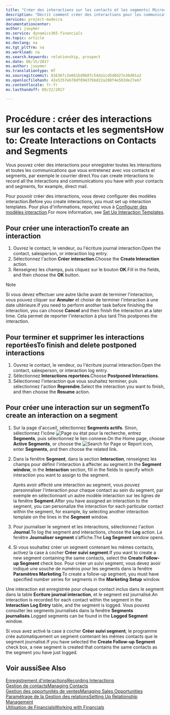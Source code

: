 ```yaml
---
title: "Créer des interactions sur les contacts et les segments| Microsoft Docs"
description: "Décrit comment créer des interactions pour les communications que vous avez avec vos contacts et segments dans Financials, par exemple le courrier direct."
services: project-madeira
documentationcenter: 
author: jswymer
ms.service: dynamics365-financials
ms.topic: article
ms.devlang: na
ms.tgt_pltfrm: na
ms.workload: na
ms.search.keywords: relationship, prospect
ms.date: 06/15/2017
ms.author: jswymer
ms.translationtype: HT
ms.sourcegitcommit: 81636fc2e661bd9b07c54da1cd5d0d27e30d01a2
ms.openlocfilehash: 42e5357eb78df09437bbd22a288f4e583de27e67
ms.contentlocale: fr-fr
ms.lasthandoff: 09/22/2017

---
```

# <a name="how-to-create-interactions-on-contacts-and-segments"></a><span data-ttu-id="4b96a-103">Procédure : créer des interactions sur les contacts et les segments</span><span class="sxs-lookup"><span data-stu-id="4b96a-103">How to: Create Interactions on Contacts and Segments</span></span>
<span data-ttu-id="4b96a-104">Vous pouvez créer des interactions pour enregistrer toutes les interactions et toutes les communications que vous entretenez avec vos contacts et segments, par exemple le courrier direct.</span><span class="sxs-lookup"><span data-stu-id="4b96a-104">You can create interactions to record all the interactions and communications you have with your contacts and segments, for example, direct mail.</span></span>

<span data-ttu-id="4b96a-105">Pour pouvoir créer des interactions, vous devez configurer des modèles interaction.</span><span class="sxs-lookup"><span data-stu-id="4b96a-105">Before you create interactions, you must set up interaction templates.</span></span> <span data-ttu-id="4b96a-106">Pour plus d'informations, reportez vous à [Configurer des modèles interaction](marketing-interactions.md).</span><span class="sxs-lookup"><span data-stu-id="4b96a-106">For more information, see  [Set Up Interaction Templates](marketing-interactions.md).</span></span>

## <a name="to-create-an-interaction"></a><span data-ttu-id="4b96a-107">Pour créer une interaction</span><span class="sxs-lookup"><span data-stu-id="4b96a-107">To create an interaction</span></span>
1. <span data-ttu-id="4b96a-108">Ouvrez le contact, le vendeur, ou l'écriture journal interaction.</span><span class="sxs-lookup"><span data-stu-id="4b96a-108">Open the contact, salesperson, or interaction log entry.</span></span>
2. <span data-ttu-id="4b96a-109">Sélectionnez l'action **Créer interaction**.</span><span class="sxs-lookup"><span data-stu-id="4b96a-109">Choose the **Create Interaction** action.</span></span>
3. <span data-ttu-id="4b96a-110">Renseignez les champs, puis cliquez sur le bouton **OK**.</span><span class="sxs-lookup"><span data-stu-id="4b96a-110">Fill in the fields, and then choose the **OK** button.</span></span>

> [!NOTE]  
>   <span data-ttu-id="4b96a-111">Si vous devez effectuer une autre tâche avant de terminer l'interaction, vous pouvez cliquer sur **Annuler** et choisir de terminer l'interaction à une date ultérieure.</span><span class="sxs-lookup"><span data-stu-id="4b96a-111">If you need to perform another task before finishing the interaction, you can choose **Cancel** and then finish the interaction at a later time.</span></span> <span data-ttu-id="4b96a-112">Cela permet de reporter l'interaction à plus tard.</span><span class="sxs-lookup"><span data-stu-id="4b96a-112">This postpones the interaction.</span></span>

## <a name="to-finish-and-delete-postponed-interactions"></a><span data-ttu-id="4b96a-113">Pour terminer et supprimer les interactions reportées</span><span class="sxs-lookup"><span data-stu-id="4b96a-113">To finish and delete postponed interactions</span></span>
1. <span data-ttu-id="4b96a-114">Ouvrez le contact, le vendeur, ou l'écriture journal interaction.</span><span class="sxs-lookup"><span data-stu-id="4b96a-114">Open the contact, salesperson, or interaction log entry.</span></span>
2. <span data-ttu-id="4b96a-115">Sélectionnez **Interactions reportées**.</span><span class="sxs-lookup"><span data-stu-id="4b96a-115">Choose **Postponed Interactions**.</span></span>
3. <span data-ttu-id="4b96a-116">Sélectionnez l'interaction que vous souhaitez terminer, puis sélectionnez l'action **Reprendre**.</span><span class="sxs-lookup"><span data-stu-id="4b96a-116">Select the interaction you want to finish, and then choose the **Resume** action.</span></span>

## <a name="to-create-an-interaction-on-a-segment"></a><span data-ttu-id="4b96a-117">Pour créer une interaction sur un segment</span><span class="sxs-lookup"><span data-stu-id="4b96a-117">To create an interaction on a segment</span></span>
1. <span data-ttu-id="4b96a-118">Sur la page d'accueil, sélectionnez **Segments actifs**. Sinon, sélectionnez l'icône ![Page ou état pour la recherche](media/ui-search/search_small.png "Page ou état pour la recherche"), entrez **Segments**, puis sélectionnez le lien connexe.</span><span class="sxs-lookup"><span data-stu-id="4b96a-118">On the Home page, choose **Active Segments**, or choose the ![Search for Page or Report](media/ui-search/search_small.png "Search for Page or Report icon") icon, enter **Segments**, and then choose the related link.</span></span>
2. <span data-ttu-id="4b96a-119">Dans la fenêtre **Segment**, dans la section **Interaction**, renseignez les champs pour définir l'interaction à affecter au segment.</span><span class="sxs-lookup"><span data-stu-id="4b96a-119">In the **Segment window**, in the **Interaction** section, fill in the fields to specify which interaction you want to assign to the segment.</span></span>

    <span data-ttu-id="4b96a-120">Après avoir affecté une interaction au segment, vous pouvez personnaliser l'interaction pour chaque contact au sein du segment, par exemple en sélectionnant un autre modèle interaction sur les lignes de la fenêtre **Segment**.</span><span class="sxs-lookup"><span data-stu-id="4b96a-120">After you have assigned an interaction to the segment, you can personalize the interaction for each particular contact within the segment, for example, by selecting another interaction template on the lines in the **Segment** window.</span></span>  
3. <span data-ttu-id="4b96a-121">Pour journaliser le segment et les interactions, sélectionnez l'action **Journal**.</span><span class="sxs-lookup"><span data-stu-id="4b96a-121">To log the segment and interactions, choose the **Log** action.</span></span> <span data-ttu-id="4b96a-122">La fenêtre **Journaliser segment** s’affiche.</span><span class="sxs-lookup"><span data-stu-id="4b96a-122">The **Log Segment** window opens.</span></span>
4. <span data-ttu-id="4b96a-123">Si vous souhaitez créer un segment contenant les mêmes contacts, activez la case à cocher **Créer suivi segment**.</span><span class="sxs-lookup"><span data-stu-id="4b96a-123">If you want to create a new segment containing the same contacts, select the **Create Follow-up Segment** check box.</span></span> <span data-ttu-id="4b96a-124">Pour créer un suivi segment, vous devez avoir indiqué une souche de numéros pour les segments dans la fenêtre **Paramètres Marketing**.</span><span class="sxs-lookup"><span data-stu-id="4b96a-124">To create a follow-up segment, you must have specified number series for segments in the **Marketing Setup** window.</span></span>

<span data-ttu-id="4b96a-125">Une interaction est enregistrée pour chaque contact inclus dans le segment dans la table **Ecriture journal interaction**, et le segment est journalisé.</span><span class="sxs-lookup"><span data-stu-id="4b96a-125">An interaction is recorded for each contact within the segment in the **Interaction Log Entry** table, and the segment is logged.</span></span> <span data-ttu-id="4b96a-126">Vous pouvez consulter les segments journalisés dans la fenêtre **Segments journalisés**.</span><span class="sxs-lookup"><span data-stu-id="4b96a-126">Logged segments can be found in the **Logged Segment** window.</span></span>

<span data-ttu-id="4b96a-127">Si vous avez activé la case à cocher **Créer suivi segment**, le programme crée automatiquement un segment contenant les mêmes contacts que le segment journalisé.</span><span class="sxs-lookup"><span data-stu-id="4b96a-127">If you have selected the **Create Follow-up Segment** check box, a new segment is created that contains the same contacts as the segment you have just logged.</span></span>

## <a name="see-also"></a><span data-ttu-id="4b96a-128">Voir aussi</span><span class="sxs-lookup"><span data-stu-id="4b96a-128">See Also</span></span>
[<span data-ttu-id="4b96a-129">Enregistrement d'interactions</span><span class="sxs-lookup"><span data-stu-id="4b96a-129">Recording Interactions</span></span>](marketing-interactions.md)  
[<span data-ttu-id="4b96a-130">Gestion de contacts</span><span class="sxs-lookup"><span data-stu-id="4b96a-130">Managing Contacts</span></span>](marketing-contacts.md)  
[<span data-ttu-id="4b96a-131">Gestion des opportunités de ventes</span><span class="sxs-lookup"><span data-stu-id="4b96a-131">Managing Sales Opportunities</span></span>](marketing-manage-sales-opportunities.md)  
[<span data-ttu-id="4b96a-132">Paramétrage de la Gestion des relations</span><span class="sxs-lookup"><span data-stu-id="4b96a-132">Setting Up Relationship Management</span></span>](marketing-setup-marketing.md)  
[<span data-ttu-id="4b96a-133">Utilisation de Financials</span><span class="sxs-lookup"><span data-stu-id="4b96a-133">Working with Financials</span></span>](ui-work-product.md)


